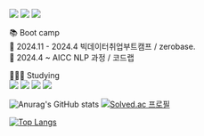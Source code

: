 <a href="https://gentleken.tistory.com/" target="_blank"><img src="https://img.shields.io/badge/Tistory-8904B1?style= for-the-badge&logo=tistory&logoColor=FFFFFFF"/></a> <img src="https://img.shields.io/badge/djman8787@gmail.com-FFFFFF?style= for-the-badge&logo=gmail&logoColor=EA4335"/> <img src="https://img.shields.io/badge/Portfolio-8181F7?style= for-the-badge&logo=notion&logoColor=FFFFFF"/>     
       
📚 Boot camp      
🌱 2024.11 - 2024.4 빅데이터취업부트캠프 / zerobase.        
🌱 2024.4 ~ AICC NLP 과정 / 코드랩        

👨🏻‍💻 Studying     
 <img src="https://img.shields.io/badge/Python-3776AB?style= for-the-badge&logo=python&logoColor=FFFFFF"/> <img src="https://img.shields.io/badge/C++-00599C?style= for-the-badge&logo=cplusplus&logoColor=FFFFFF"/> <img src="https://img.shields.io/badge/Kotlin-7F52FF?style= for-the-badge&logo=kotlin&logoColor=FFFFFF"/> <img src="https://img.shields.io/badge/Swift-F05138?style= for-the-badge&logo=swift&logoColor=FFFFFF"/>


<!--
**Worldofgentleken/Worldofgentleken** is a ✨ _special_ ✨ repository because its `README.md` (this file) appears on your GitHub profile.

Here are some ideas to get you started:

- 🔭 I’m currently working on ...
- 🌱 I’m currently learning ...
- 👯 I’m looking to collaborate on ...
- 🤔 I’m looking for help with ...
- 💬 Ask me about ...
- 📫 How to reach me: ...
- 😄 Pronouns: ...
- ⚡ Fun fact: ...
-->
![Anurag's GitHub stats](https://github-readme-stats.vercel.app/api?username=Worldofgentleken&show_icons=true&theme=ambient_gradient) [![Solved.ac
프로필](http://mazassumnida.wtf/api/v2/generate_badge?boj=djman8787)](https://solved.ac/djman8787)

[![Top Langs](https://github-readme-stats.vercel.app/api/top-langs/?username=Worldofgentleken&layout=donut)](https://github.com/Worldofgentleken/github-readme-stats)

